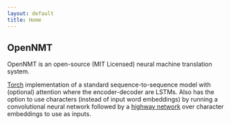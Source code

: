 ```yaml
---
layout: default
title: Home
---
```



## OpenNMT

OpenNMT is an open-source (MIT Licensed) neural machine translation system.


[Torch](http://torch.ch) implementation of a standard sequence-to-sequence model with (optional)
attention where the encoder-decoder are LSTMs. Also has the option to use characters
(instead of input word embeddings) by running a convolutional neural network followed by a
[highway network](http://arxiv.org/abs/1505.00387) over character embeddings to use as inputs.


